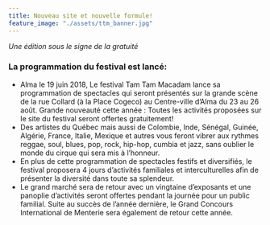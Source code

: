 ```yaml
---
title: Nouveau site et nouvelle formule!
feature_image: "./assets/ttm_banner.jpg"
---
```

*Une édition sous le signe de la gratuité*
### La programmation du festival est lancé:

* Alma le 19 juin 2018, Le festival Tam Tam Macadam lance sa programmation de spectacles qui seront présentés sur la grande scène de la rue Collard (à la Place Cogeco) au Centre-ville d’Alma du 23 au 26 août. Grande nouveauté cette année : Toutes les activités proposées sur le site du festival seront offertes gratuitement!
* Des artistes du Québec mais aussi de Colombie, Inde, Sénégal, Guinée, Algérie, France, Italie, Mexique et autres vous feront vibrer aux rythmes reggae, soul, blues, pop, rock, hip-hop, cumbia et jazz, sans oublier le monde du cirque qui sera mis à l’honneur.
* En plus de cette programmation de spectacles festifs et diversifiés, le festival proposera 4 jours d’activités familiales et interculturelles afin de présenter la diversité dans toute sa splendeur.
* Le grand marché sera de retour avec un vingtaine d’exposants et une panoplie d’activités seront offertes pendant la journée pour un public familial. Suite au succès de l’année dernière, le Grand Concours International de Menterie sera également de retour cette année.
